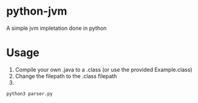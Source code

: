 # python-jvm
A simple jvm impletation done in python

# Usage
1. Compile your own .java to a .class (or use the provided Example.class)
2. Change the filepath to the .class filepath
3. 
```python
python3 parser.py
```

